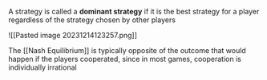A strategy is called a **dominant strategy** if it is the best strategy for a player regardless of the strategy chosen by other players

![[Pasted image 20231214123257.png]]

The [[Nash Equilibrium]] is typically opposite of the outcome that would happen if the players cooperated, since in most games, cooperation is individually irrational

